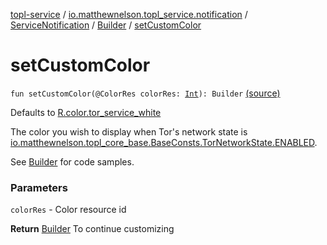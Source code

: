 [topl-service](../../../index.md) / [io.matthewnelson.topl_service.notification](../../index.md) / [ServiceNotification](../index.md) / [Builder](index.md) / [setCustomColor](./set-custom-color.md)

# setCustomColor

`fun setCustomColor(@ColorRes colorRes: `[`Int`](https://kotlinlang.org/api/latest/jvm/stdlib/kotlin/-int/index.html)`): Builder` [(source)](https://github.com/05nelsonm/TorOnionProxyLibrary-Android/blob/master/topl-service/src/main/java/io/matthewnelson/topl_service/notification/ServiceNotification.kt#L266)

Defaults to [R.color.tor_service_white](#)

The color you wish to display when Tor's network state is
[io.matthewnelson.topl_core_base.BaseConsts.TorNetworkState.ENABLED](../../../..//topl-core-base/io.matthewnelson.topl_core_base/-base-consts/-tor-network-state/-companion/-e-n-a-b-l-e-d.md).

See [Builder](index.md) for code samples.

### Parameters

`colorRes` - Color resource id

**Return**
[Builder](index.md) To continue customizing

